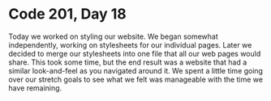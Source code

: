 # Code 201, Day 18

Today we worked on styling our website. We began somewhat independently, working on stylesheets for our individual pages. Later we decided to merge our stylesheets into one file that all our web pages would share.  This took some time, but the end result was a website that had a similar look-and-feel as you navigated around it. We spent a little time going over our stretch goals to see what we felt was manageable with the time we have remaining.

